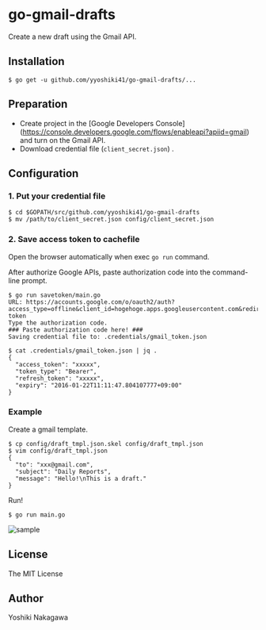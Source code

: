 # go-gmail-drafts

Create a new draft using the Gmail API.

## Installation

```shell
$ go get -u github.com/yyoshiki41/go-gmail-drafts/...
```

## Preparation
- Create project in the [Google Developers Console] (https://console.developers.google.com/flows/enableapi?apiid=gmail) and turn on the Gmail API.
- Download credential file (`client_secret.json`) .

## Configuration
### 1. Put your credential file

```shell
$ cd $GOPATH/src/github.com/yyoshiki41/go-gmail-drafts
$ mv /path/to/client_secret.json config/client_secret.json
```

### 2. Save access token to cachefile

Open the browser automatically when exec `go run` command.

After authorize Google APIs, paste authorization code into the command-line prompt.

```shell
$ go run savetoken/main.go
URL: https://accounts.google.com/o/oauth2/auth?access_type=offline&client_id=hogehoge.apps.googleusercontent.com&redirect_uri=urn%3Aietf%3Awg%3Aoauth%3A2.0%3Aoob&response_type=code&scope=https%3A%2F%2Fwww.googleapis.com%2Fauth%2Fgmail.compose+https%3A%2F%2Fwww.googleapis.com%2Fauth%2Fgmail.modify&state=state-token
Type the authorization code.
### Paste authorization code here! ###
Saving credential file to: .credentials/gmail_token.json

$ cat .credentials/gmail_token.json | jq .
{
  "access_token": "xxxxx",
  "token_type": "Bearer",
  "refresh_token": "xxxxx",
  "expiry": "2016-01-22T11:11:47.804107777+09:00"
}
```

### Example

Create a gmail template.

```shell
$ cp config/draft_tmpl.json.skel config/draft_tmpl.json
$ vim config/draft_tmpl.json
{
  "to": "xxx@gmail.com",
  "subject": "Daily Reports",
  "message": "Hello!\nThis is a draft."
}
```

Run!

```shell
$ go run main.go
```

![sample](https://raw.githubusercontent.com/wiki/yyoshiki41/go-gmail-drafts/images/sample.png)

## License 
The MIT License

## Author
Yoshiki Nakagawa
